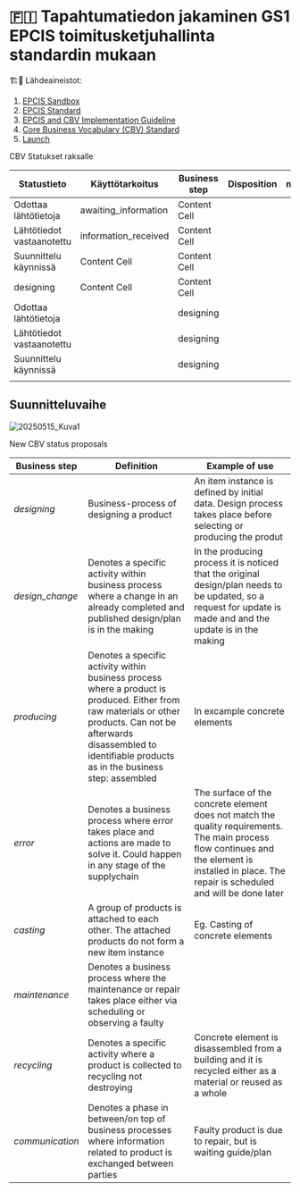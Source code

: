 # 🇫🇮 Tapahtumatiedon jakaminen GS1 EPCIS toimitusketjuhallinta standardin mukaan 
:building_construction::articulated_lorry:
Lähdeaineistot:
1. [EPCIS Sandbox](https://epcis-sandbox.gs1.org/)
2. [EPCIS Standard](https://ref.gs1.org/standards/epcis/)
3. [EPCIS and CBV Implementation Guideline](https://www.gs1.org/docs/epc/EPCIS_Guideline.pdf)
4. [Core Business Vocabulary (CBV) Standard](https://ref.gs1.org/standards/cbv/)
5. [Launch](https://www.gs1.org/docs/epcis/epcis_2-0_launch.pdf)


CBV Statukset raksalle

| Statustieto                 |Käyttötarkoitus        | Business step  | Disposition | moi            |
| --------------------------- | ----------------------| ----------     | ----------  | ----------     |
| Odottaa lähtötietoja        | awaiting_information  | Content Cell   |             |                |
| Lähtötiedot vastaanotettu   | information_received  | Content Cell   |             |                |
| Suunnittelu käynnissä       | Content Cell          | Content Cell   |             |                |
| designing                   | Content Cell          | Content Cell   |             |                |
| Odottaa lähtötietoja        |                       | designing      |             |                |
| Lähtötiedot vastaanotettu   |                       | designing      |             |                |
| Suunnittelu käynnissä       |                       | designing      |             |                |
|                             |                       |                |             |                |









## Suunnitteluvaihe

![20250515_Kuva1](https://github.com/user-attachments/assets/b700cd01-b8bd-4143-9abc-ecefd0af2573)



New CBV status proposals

| Business step | Definition                                                                                                                                                                                                                   |Example of use                                                                                                                                                                                     |
|---------------|------------------------------------------------------------------------------------------------------------------------------------------------------------------------------------------------------------------------------|---------------------------------------------------------------------------------------------------------------------------------------------------------------------------------------------------|
|*designing*    |Business-process of designing a product |An item instance is defined by initial data. Design process takes place before selecting or producing the produt                                                                     |An item instance is defined by initial data. Design process takes place before selecting or producing the produt                                                                                   |
|*design_change*|Denotes a specific activity within business process where a change in an already completed and published design/plan is in the making                                                                                         |In the producing process it is noticed that the original design/plan needs to be updated, so a request for update is made and and the update is in the making                                      |
|*producing*    |Denotes a specific activity within business process where a product is produced. Either from raw materials or other products. Can not be afterwards disassembled to identifiable products as in the business step: assembled  |In excample concrete elements                                                                                                                                                                      |
|*error*        |Denotes a business process where error takes place and actions are made to solve it. Could happen in any stage of the supplychain                                                                                             |The surface of the concrete element does not match the quality requirements. The main process flow continues and the element is installed in place. The repair is scheduled and will be done later |
|*casting*      |A group of products is attached to each other. The attached products do not form a new item instance                                                                                                                          |Eg. Casting of concrete elements                                                                                                                                                                   |
|*maintenance*  |Denotes a business process where the maintenance or repair takes place either via scheduling or observing a faulty                                                                                                            |                                                                                                                                                                                                   |
|*recycling*    |Denotes a specific activity where a product is collected to recycling not destroying                                                                                                                                          |Concrete element is disassembled from a building and it is recycled either as a material or reused as a whole                                                                                      |
|*communication*|Denotes a phase in between/on top of business processes where information related to product is exchanged between parties                                                                                                     |Faulty product is due to repair, but is waiting guide/plan                                                                                                                                         |
